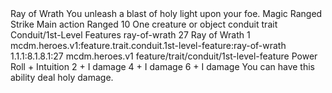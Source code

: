 <ability>
  <name>Ray of Wrath</name>
  <flavor>You unleash a blast of holy light upon your foe.</flavor>
  <keywords>
    <keyword>Magic</keyword>
    <keyword>Ranged</keyword>
    <keyword>Strike</keyword>
  </keywords>
  <type>Main action</type>
  <distance>Ranged 10</distance>
  <target>One creature or object</target>
  <metadata>
    <class>conduit</class>
    <feature_type>trait</feature_type>
    <file_dpath>Conduit/1st-Level Features</file_dpath>
    <item_id>ray-of-wrath</item_id>
    <item_index>27</item_index>
    <item_name>Ray of Wrath</item_name>
    <level>1</level>
    <scc>mcdm.heroes.v1:feature.trait.conduit.1st-level-feature:ray-of-wrath</scc>
    <scdc>1.1.1:8.1.8.1:27</scdc>
    <source>mcdm.heroes.v1</source>
    <type>feature/trait/conduit/1st-level-feature</type>
  </metadata>
  <effects>
    <effect type="roll">
      <roll>Power Roll + Intuition</roll>
      <t1>2 + I damage</t1>
      <t2>4 + I damage</t2>
      <t3>6 + I damage</t3>
    </effect>
    <effect type="mundane">You can have this ability deal holy damage.</effect>
  </effects>
</ability>

